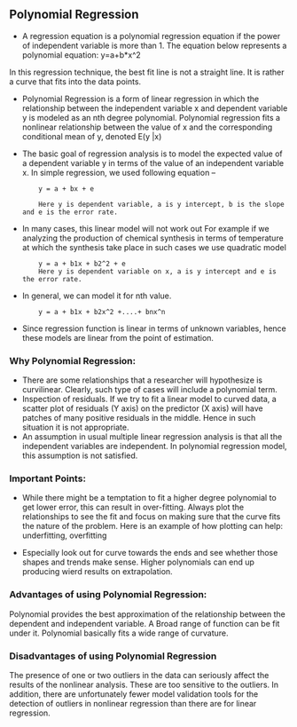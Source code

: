 ## **Polynomial Regression**

- A regression equation is a polynomial regression equation if the power of independent variable is more than 1. The equation below represents a polynomial equation:
            y=a+b*x^2

In this regression technique, the best fit line is not a straight line. It is rather a curve that fits into the data points.

- Polynomial Regression is a form of linear regression in which the relationship between the independent variable x and dependent variable y is modeled as an nth degree polynomial. Polynomial regression fits a nonlinear relationship between the value of x and the corresponding conditional mean of y, denoted E(y |x)


- The basic goal of regression analysis is to model the expected value of a dependent variable y in terms of the value of an independent variable x. In simple regression, we used following equation –

          y = a + bx + e

          Here y is dependent variable, a is y intercept, b is the slope and e is the error rate.

- In many cases, this linear model will not work out For example if we analyzing the production of chemical synthesis in terms of temperature at which the synthesis take place in such cases we use quadratic model

          y = a + b1x + b2^2 + e
          Here y is dependent variable on x, a is y intercept and e is the error rate.

- In general, we can model it for nth value.

          y = a + b1x + b2x^2 +....+ bnx^n

- Since regression function is linear in terms of unknown variables, hence these models are linear from the point of estimation.

### **Why Polynomial Regression:**

- There are some relationships that a researcher will hypothesize is curvilinear. Clearly, such type of cases will include a polynomial term.
- Inspection of residuals. If we try to fit a linear model to curved data, a scatter plot of residuals (Y axis) on the predictor (X axis) will have patches of many positive residuals in the middle. Hence in such situation it is not appropriate.
- An assumption in usual multiple linear regression analysis is that all the independent variables are independent. In polynomial regression model, this assumption is not satisfied.

### **Important Points**:

- While there might be a temptation to fit a higher degree polynomial to get lower error, this can result in over-fitting. Always plot the relationships to see the fit and focus on making sure that the curve fits the nature of the problem. Here is an example of how plotting can help:
underfitting, overfitting

- Especially look out for curve towards the ends and see whether those shapes and trends make sense. Higher polynomials can end up producing wierd results on extrapolation.

### **Advantages of using Polynomial Regression:**

Polynomial provides the best approximation of the relationship between the dependent and independent variable.
A Broad range of function can be fit under it.
Polynomial basically fits a wide range of curvature.

### **Disadvantages of using Polynomial Regression**

The presence of one or two outliers in the data can seriously affect the results of the nonlinear analysis.
These are too sensitive to the outliers.
In addition, there are unfortunately fewer model validation tools for the detection of outliers in nonlinear regression than there are for linear regression.